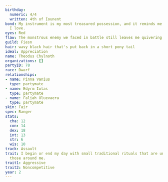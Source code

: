 ```yaml
---
birthday:
  numeric: 4/4
  written: 4th of Iounent
bond: My instrument is my most treasured possession, and it reminds me of someone
  I love.
eyes: Red
flaw: The monstrous enemy we faced in battle still leaves me quivering with fear.
guild: Fiesn
hair: wavy black hair that's put back in a short pony tail
ideal: Appreciation
name: Theodus Chylnoth
organizations: []
partyID: 78
race: Dwarf
relationships:
- name: Pinna Vanius
  type: partymate
- name: Edyrm Iolas
  type: partymate
- name: Faliah Oluevaera
  type: partymate
skin: Fair
spec: Ranger
stats:
  cha: 12
  con: 14
  dex: 18
  int: 13
  str: 6
  wis: 10
track: Assault
trait: I begin or end my day with small traditional rituals that are unfamiliar to
  those around me.
trait1: Aggressive
trait2: Noncompetitive
year: 2
---
```

